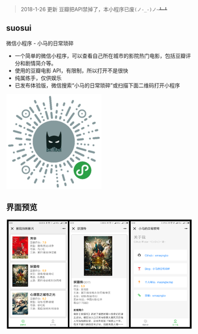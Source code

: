> 2018-1-26 更新
> 豆瓣把API禁掉了，本小程序已废`(ノ-_-)ノ~┻━┻`

## suosui

微信小程序 - 小马的日常琐碎

- 一个简单的微信小程序，可以查看自己所在城市的影院热门电影，包括豆瓣评分和剧情简介等。
- 使用的豆瓣电影 API，有限制，所以打开不是很快
- 纯属练手，仅供娱乐
- 已发布体验版，微信搜索“小马的日常琐碎”或扫描下面二维码打开小程序

![](./pic/code.jpg)


## 界面预览

![](./pic/suosui.png)
